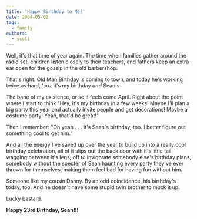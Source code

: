 ```yaml
---
title: 'Happy Birthday to Me!'
date: 2004-05-02
tags:
  - family
authors:
  - scott
---
```


Well, it's that time of year again. The time when families gather around the radio set, children listen closely to their teachers, and fathers keep an extra ear open for the gossip in the old barbershop.

That's right. Old Man Birthday is coming to town, and today he's working twice as hard, 'cuz it's my birthday _and_ Sean's.

The bane of my existence, or so it feels come April. Right about the point where I start to think "Hey, it's my birthday in a few weeks! Maybe I'll plan a big party this year and actually invite people and get decorations! Maybe a costume party! Yeah, that'd be great!"

Then I remember: "Oh yeah . . . it's Sean's birthday, too. I better figure out something cool to get him."

And all the energy I've saved up over the year to build up into a really cool birthday celebration, all of it slips out the back door with it's little tail wagging between it's legs, off to invigorate somebody else's birthday plans, somebody without the specter of Sean haunting every party they've ever thrown for themselves, making them feel bad for having fun without him.

Someone like my cousin Danny. By an odd coincidence, his birthday's today, too. And he doesn't have some stupid twin brother to muck it up.

Lucky bastard.

**Happy 23rd Birthday, Sean!!!**
